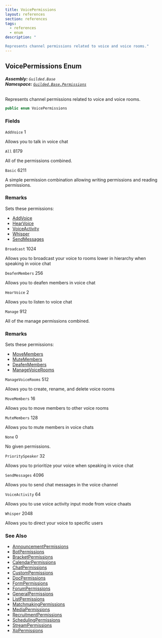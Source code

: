```yaml
---
title: VoicePermissions
layout: references
section: references
tags:
  - references
  - enum
description: "

Represents channel permissions related to voice and voice rooms."
---
```


## VoicePermissions Enum
###### **Assembly:** `Guilded.Base`<br/>**Namespace:** [`Guilded.Base.Permissions`](Guilded.Base.Permissions 'Guilded.Base.Permissions')

Represents channel permissions related to voice and voice rooms.

```csharp
public enum VoicePermissions
```
### Fields

<a name='Guilded.Base.Permissions.VoicePermissions.AddVoice'></a>

`AddVoice` 1

Allows you to talk in voice chat

<a name='Guilded.Base.Permissions.VoicePermissions.All'></a>

`All` 8179

All of the permissions combined.

<a name='Guilded.Base.Permissions.VoicePermissions.Basic'></a>

`Basic` 6211

A simple permission combination allowing writing permissions and reading permissions.

### Remarks
  
Sets these permissions:  
- [AddVoice](VoicePermissions#Guilded.Base.Permissions.VoicePermissions.AddVoice 'Guilded.Base.Permissions.VoicePermissions.AddVoice')  
- [HearVoice](VoicePermissions#Guilded.Base.Permissions.VoicePermissions.HearVoice 'Guilded.Base.Permissions.VoicePermissions.HearVoice')  
- [VoiceActivity](VoicePermissions#Guilded.Base.Permissions.VoicePermissions.VoiceActivity 'Guilded.Base.Permissions.VoicePermissions.VoiceActivity')  
- [Whisper](VoicePermissions#Guilded.Base.Permissions.VoicePermissions.Whisper 'Guilded.Base.Permissions.VoicePermissions.Whisper')  
- [SendMessages](VoicePermissions#Guilded.Base.Permissions.VoicePermissions.SendMessages 'Guilded.Base.Permissions.VoicePermissions.SendMessages')

<a name='Guilded.Base.Permissions.VoicePermissions.Broadcast'></a>

`Broadcast` 1024

Allows you to broadcast your voice to rooms lower in hierarchy when speaking in voice chat

<a name='Guilded.Base.Permissions.VoicePermissions.DeafenMembers'></a>

`DeafenMembers` 256

Allows you to deafen members in voice chat

<a name='Guilded.Base.Permissions.VoicePermissions.HearVoice'></a>

`HearVoice` 2

Allows you to listen to voice chat

<a name='Guilded.Base.Permissions.VoicePermissions.Manage'></a>

`Manage` 912

All of the manage permissions combined.

### Remarks
  
Sets these permissions:  
- [MoveMembers](VoicePermissions#Guilded.Base.Permissions.VoicePermissions.MoveMembers 'Guilded.Base.Permissions.VoicePermissions.MoveMembers')  
- [MuteMembers](VoicePermissions#Guilded.Base.Permissions.VoicePermissions.MuteMembers 'Guilded.Base.Permissions.VoicePermissions.MuteMembers')  
- [DeafenMembers](VoicePermissions#Guilded.Base.Permissions.VoicePermissions.DeafenMembers 'Guilded.Base.Permissions.VoicePermissions.DeafenMembers')  
- [ManageVoiceRooms](VoicePermissions#Guilded.Base.Permissions.VoicePermissions.ManageVoiceRooms 'Guilded.Base.Permissions.VoicePermissions.ManageVoiceRooms')

<a name='Guilded.Base.Permissions.VoicePermissions.ManageVoiceRooms'></a>

`ManageVoiceRooms` 512

Allows you to create, rename, and delete voice rooms

<a name='Guilded.Base.Permissions.VoicePermissions.MoveMembers'></a>

`MoveMembers` 16

Allows you to move members to other voice rooms

<a name='Guilded.Base.Permissions.VoicePermissions.MuteMembers'></a>

`MuteMembers` 128

Allows you to mute members in voice chats

<a name='Guilded.Base.Permissions.VoicePermissions.None'></a>

`None` 0

No given permissions.

<a name='Guilded.Base.Permissions.VoicePermissions.PrioritySpeaker'></a>

`PrioritySpeaker` 32

Allows you to prioritize your voice when speaking in voice chat

<a name='Guilded.Base.Permissions.VoicePermissions.SendMessages'></a>

`SendMessages` 4096

Allows you to send chat messages in the voice channel

<a name='Guilded.Base.Permissions.VoicePermissions.VoiceActivity'></a>

`VoiceActivity` 64

Allows you to use voice activity input mode from voice chaats

<a name='Guilded.Base.Permissions.VoicePermissions.Whisper'></a>

`Whisper` 2048

Allows you to direct your voice to specific users

### See Also
- [AnnouncementPermissions](AnnouncementPermissions 'Guilded.Base.Permissions.AnnouncementPermissions')
- [BotPermissions](BotPermissions 'Guilded.Base.Permissions.BotPermissions')
- [BracketPermissions](BracketPermissions 'Guilded.Base.Permissions.BracketPermissions')
- [CalendarPermissions](CalendarPermissions 'Guilded.Base.Permissions.CalendarPermissions')
- [ChatPermissions](ChatPermissions 'Guilded.Base.Permissions.ChatPermissions')
- [CustomPermissions](CustomPermissions 'Guilded.Base.Permissions.CustomPermissions')
- [DocPermissions](DocPermissions 'Guilded.Base.Permissions.DocPermissions')
- [FormPermissions](FormPermissions 'Guilded.Base.Permissions.FormPermissions')
- [ForumPermissions](ForumPermissions 'Guilded.Base.Permissions.ForumPermissions')
- [GeneralPermissions](GeneralPermissions 'Guilded.Base.Permissions.GeneralPermissions')
- [ListPermissions](ListPermissions 'Guilded.Base.Permissions.ListPermissions')
- [MatchmakingPermissions](MatchmakingPermissions 'Guilded.Base.Permissions.MatchmakingPermissions')
- [MediaPermissions](MediaPermissions 'Guilded.Base.Permissions.MediaPermissions')
- [RecruitmentPermissions](RecruitmentPermissions 'Guilded.Base.Permissions.RecruitmentPermissions')
- [SchedulingPermissions](SchedulingPermissions 'Guilded.Base.Permissions.SchedulingPermissions')
- [StreamPermissions](StreamPermissions 'Guilded.Base.Permissions.StreamPermissions')
- [XpPermissions](XpPermissions 'Guilded.Base.Permissions.XpPermissions')